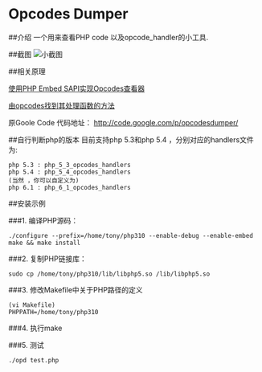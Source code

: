 Opcodes Dumper
================

##介绍
一个用来查看PHP code 以及opcode_handler的小工具.

##截图
![小截图](http://ww3.sinaimg.cn/large/a74ecc4cjw1dwzbmmlzi9j.jpg)

##相关原理

[使用PHP Embed SAPI实现Opcodes查看器](http://www.laruence.com/2008/09/23/539.html)      

[由opcodes找到其处理函数的方法](http://zhangabc.com/2011/08/27/find-opcodes-to-implements/)

原Goole Code 代码地址： http://code.google.com/p/opcodesdumper/    

##自行判断php的版本
目前支持php 5.3和php 5.4 ，分别对应的handlers文件为: 
```
php 5.3 : php_5_3_opcodes_handlers
php 5.4 : php_5_4_opcodes_handlers
(当然 ，你可以自定义为)
php 6.1 : php_6_1_opcodes_handlers
```

##安装示例

###1. 编译PHP源码：
```
./configure --prefix=/home/tony/php310 --enable-debug --enable-embed
make && make install
```

###2. 复制PHP链接库：
```
sudo cp /home/tony/php310/lib/libphp5.so /lib/libphp5.so
```

###3. 修改Makefile中关于PHP路径的定义

```
(vi Makefile)
PHPPATH=/home/tony/php310
```

###4. 执行make 

###5. 测试
```
./opd test.php
```


